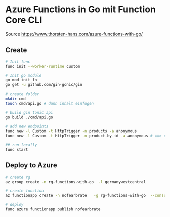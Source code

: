 # Azure Functions in Go mit Function Core CLI 
Source https://www.thorsten-hans.com/azure-functions-with-go/

## Create 

```sh
# Init func
func init --worker-runtime custom

# Init go module
go mod init fn
go get -u github.com/gin-gonic/gin

# create folder
mkdir cmd
touch cmd/api.go # dann inhalt einfugen

# build gin tonic api
go build ./cmd/api.go

# add new endpoints
func new -l Custom -t HttpTrigger -n products -a anonymous
func new -l Custom -t HttpTrigger -n product-by-id -a anonymous # ==> change path in function.json

## run locally
func start
```

## Deploy to Azure
```sh
# create rg
az group create -n rg-functions-with-go  -l germanywestcentral

# create function
az functionapp create -n nofearbrate   -g rg-functions-with-go  --consumption-plan-location germanywestcentral   --os-type Linux --runtime custom  --functions-version 3 --storage-account nofearbrate1234

# deploy
func azure functionapp publish nofearbrate

```